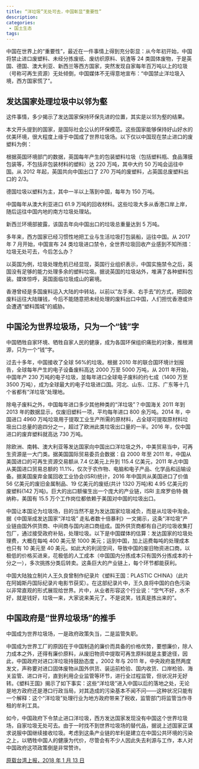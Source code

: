 ```yaml
---
title: “洋垃圾”无处可去，中国彰显“重要性”
description: 
categories:
 - 国土生态
tags:
---
```


中国在世界上的“重要性”，最近在一件事情上得到充分彰显：从今年初开始，中国将禁止进口废塑料、未经分拣废纸、废纺织原料、钒渣等 24 类固体废物，于是英国、德国、澳大利亚、新西兰等西方国家，突然发现自家每年百万吨以上的垃圾（号称可再生资源）无处倾倒，中国媒体不无得意地宣布：“中国禁止洋垃圾入境，西方国家慌了”。

<!-- more -->

## 发达国家处理垃圾中以邻为壑

这件事情，多少揭示了发达国家保持环保先进的位置，其实是以邻为壑的结果。

本文开头提到的国家，是国际社会公认的环保模范。这些国家能够保持好山好水的优美环境，很大程度上缘于中国成了世界垃圾场。以下仅以中国现在禁止进口的废塑料为例：

根据英国环境部门的数据，英国每年产生的包装塑料垃圾（包括塑料瓶、食品薄膜包装等，不包括非包装材料的塑料）达 220 万吨，其中大约 50 万吨会运往中国。从 2012 年起，英国共向中国出口了 270 万吨的废塑料，占英国总废塑料出口的 2/3。

德国垃圾以塑料为主，其中一半以上落到中国，每年为 150 万吨。

中国每年从澳大利亚进口 61.9 万吨的回收材料。这些垃圾大多从香港口岸上岸，随后运往中国内地的南方垃圾处理站。

新西兰环境部披露，该国去年向中国出口的垃圾总重量达到 5 万吨。

多年来，西方国家已经习惯性地把工业与生活垃圾打包装船，运往中国。从 2017 年 7 月开始，中国宣布 24 类垃圾进口禁令，全世界垃圾回收产业感到不知所措：垃圾无处可去，今后怎么办？

以英国为例，垃圾处理危机已经显现，英国行业组织表示，中国实施禁令之后，英国没有足够的能力处理多余的塑料垃圾。据说英国的垃圾站外，堆满了各种塑料包装。媒体惊呼，英国面临垃圾成山的窘境。

香港曾经是多国废料运入大陆的中转站，以前以”左手来、右手去”的方式，把回收废料运往大陆赚钱，今后不能随意把未经处理的废料出口中国，人们担忧香港或许会遭遇“塑料围城”的威胁。

## 中国沦为世界垃圾场，只为一个“钱”字

中国牺牲自家环境、牺牲自家人民的健康，成为各国环保组织痛批的对象，推根溯源，只为一个“钱”字。

过去十多年，中国接收了全球 56%的垃圾。根据 2010 年的联合国环境计划报告，全球每年产生的电子设备废料高达 2000 万至 5000 万吨，从 2011 年开始，中国年产 230 万吨的电子垃圾，並每年进口全球电子废料的约七成（1400 万至 3500 万吨），成为全球最大的电子垃圾进口国。河北、山东、江苏、广东等十几个省都有“洋垃圾”处理地。

除电子废料之外，中国每年进口多少其他种类的“洋垃圾”？中国海关 2011 年到 2013 年的数据显示，仅废旧塑料一项，平均每年进口 800 余万吨。2014 年，中国进口 4960 万吨垃圾用于提取工业生产所需的原材料，占全球可提取原材料垃圾出口总量的逾四分之一，超过了欧洲此类垃圾出口量的一半。2016 年，仅中国进口的废弃塑料就高达 730 万吨。

除欧洲、南韩、澳大利亚等发达国家向中国出口洋垃圾之外，中美贸易当中，可再生资源是一大门类。据美国国际贸易委员会数据：自 2000 年至 2011 年，中国从美国进口的可再生资源交易额从 7.4 亿美元上升到 115.4 亿美元，2011 年占中国从美国进口贸易总额的 11.1%，仅次于农作物、电脑和电子产品、化学品和运输设备。据美国废弃金属回收工业协会(ISRI)统计，2016 年中国共从美国进口了价值 56 亿美元的废旧金属制品、19 亿美元的废纸(共计 1320 万吨)和 4.95 亿美元的废塑料(142 万吨)。巨大的出口额催生出一个庞大的产业链，ISRI 主席罗伯特·魏纳称，美国有 15.5 万个工作岗位都依赖于美国对中国的垃圾出口。

中国让本国沦为垃圾场，目的当然不是为发达国家垃圾减负，而是从垃圾中淘金。据《中国渐成发达国家“洋垃圾” 走私者数十倍暴利》一文揭示，这条“洋垃圾”产业链由国外供货商、中间商与国内进口商组成。国外供货商都有自己的垃圾收集打包厂，通过接受政府补贴，处理垃圾。以下是中国媒体的估算：发达国家的垃圾处理费，大概在每吨 400 美元至 1000 美元；运到中国，加上运费每吨的处理成本也只有 10 美元至 40 美元。如此大的利润空间，导致中国的废旧物资进口商，以极低的价格买进来，花极低的人工成本（中国国内分拣成本只有国外分拣成本的十分之一），多次挑拣分类后转卖。这条巨大的产业链上，每个环节都能获利。

中国大陆独立制片人王久良曾制作纪录片《塑料王国：PLASTIC CHINA》（此片在阿姆斯丹国际纪录片电影节获奖）。在这部纪录片中，王久良将中国的白色污染以非常直观的形式展现给世界。片中，从业者形容这个行业说：“空气不好，水不好，就是钱好，垃圾一来，大家说来美元了。不是说笑，钱真是拣出来的”。

## 中国政府是“世界垃圾场”的推手

中国成为世界垃圾场，一是政府政策失当，二是监管失职。

中国成为世界工厂的原因在于中国制造的廉价而具备的价格优势，要想廉价，除人力成本之外，还得有廉价原料，从废旧物资中提取可再生原料就是主要途径，因此，中国政府对进口洋垃圾持鼓励态度 。2002 年与 2011 年，中央政府虽然两度发文，声称要对进口固体废物从国外供货、装运前检验、国内收货、口岸检验、海关监管、进口许可，直到利用企业监管等环节，进行全过程监管，但状况并无好转。《塑料王国》揭示了如下事实：这些“洋垃圾”进入中国以后的落地之处，无论是地方政府还是港口行政当局，对其造成的污染基本不闻不问——这种状况只能有一个解释：这个“洋垃圾”处理行业为地方政府带来了税收，监管部门将监管当作寻租的牟利工具。

如今，中国政府下令禁止进口洋垃圾，西方发达国家发现没有中国这个世界垃圾场，自家垃圾无处可去。由于一时找不到世界垃圾场的替代品，据说上述国家正谋求说服中国继续接收垃圾。考虑到这条产业链的牟利是建立在中国公共环境的污染之上，以牺牲中国人的健康为代价，尽管会有不少人因此失去利源与工作，本人对中国政府这项政策倒是非常赞许。

[原载台湾上报，2018 年 1 月 13 日](http://www.upmedia.mg/news_info.php?SerialNo=33125)

